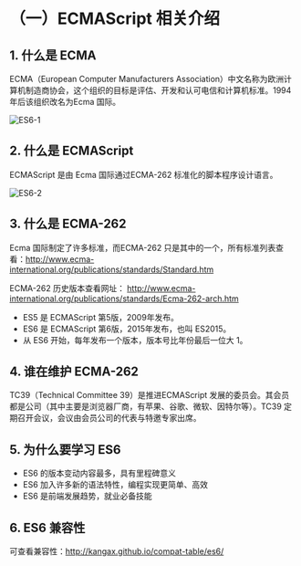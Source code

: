 # （一）ECMAScript 相关介绍

## 1. 什么是 ECMA

ECMA（European Computer Manufacturers Association）中文名称为欧洲计算机制造商协会，这个组织的目标是评估、开发和认可电信和计算机标准。1994 年后该组织改名为Ecma 国际。

![ES6-1](https://cdn.jsdelivr.net/gh/Hacker-C/Picture-Bed@main/JavaScript/ES6-1.4w4pcis4fva0.jfif)

## 2. 什么是 ECMAScript

ECMAScript 是由 Ecma 国际通过ECMA-262 标准化的脚本程序设计语言。

![ES6-2](https://cdn.jsdelivr.net/gh/Hacker-C/Picture-Bed@main/JavaScript/ES6-2.6aq6tvkonsc0.jpg)

## 3. 什么是 ECMA-262

Ecma 国际制定了许多标准，而ECMA-262 只是其中的一个，所有标准列表查看：http://www.ecma-international.org/publications/standards/Standard.htm

ECMA-262 历史版本查看网址：
http://www.ecma-international.org/publications/standards/Ecma-262-arch.htm

- ES5 是 ECMAScript 第5版，2009年发布。
- ES6 是 ECMAScript 第6版，2015年发布，也叫 ES2015。
- 从 ES6 开始，每年发布一个版本，版本号比年份最后一位大 1。

## 4. 谁在维护 ECMA-262

TC39（Technical Committee 39）是推进ECMAScript 发展的委员会。其会员都是公司（其中主要是浏览器厂商，有苹果、谷歌、微软、因特尔等）。TC39 定期召开会议，会议由会员公司的代表与特邀专家出席。

## 5. 为什么要学习 ES6

- ES6 的版本变动内容最多，具有里程碑意义
- ES6 加入许多新的语法特性，编程实现更简单、高效
- ES6 是前端发展趋势，就业必备技能

## 6. ES6 兼容性

可查看兼容性：http://kangax.github.io/compat-table/es6/ 

